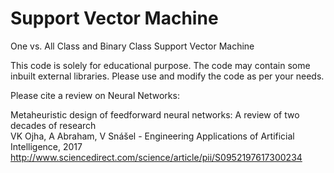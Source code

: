 # Support Vector Machine

One vs. All Class and Binary Class Support Vector Machine


This code is solely for educational purpose. The code may contain some inbuilt external libraries. Please use and modify the code as per your needs.

Please cite a review on Neural Networks:

Metaheuristic design of feedforward neural networks: A review of two decades of research<br>
VK Ojha, A Abraham, V Snášel - Engineering Applications of Artificial Intelligence, 2017<br>
http://www.sciencedirect.com/science/article/pii/S0952197617300234
